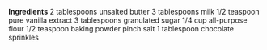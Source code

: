 **Ingredients**
2 tablespoons unsalted butter
3 tablespoons milk
1/2 teaspoon pure vanilla extract
3 tablespoons granulated sugar
1/4 cup all-purpose flour
1/2 teaspoon baking powder
pinch salt
1 tablespoon chocolate sprinkles
